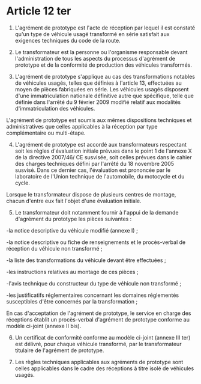 # Article 12 ter

1. L'agrément de prototype est l'acte de réception par lequel il est constaté qu'un type de véhicule usagé transformé en série satisfait aux exigences techniques du code de la route.

2. Le transformateur est la personne ou l'organisme responsable devant l'administration de tous les aspects du processus d'agrément de prototype et de la conformité de production des véhicules transformés.

3. L'agrément de prototype s'applique au cas des transformations notables de véhicules usagés, telles que définies à l'article 13, effectuées au moyen de pièces fabriquées en série. Les véhicules usagés disposent d'une immatriculation nationale définitive autre que spécifique, telle que définie dans l'arrêté du 9 février 2009 modifié relatif aux modalités d'immatriculation des véhicules.

L'agrément de prototype est soumis aux mêmes dispositions techniques et administratives que celles applicables à la réception par type complémentaire ou multi-étape.

4. L'agrément de prototype est accordé aux transformateurs respectant soit les règles d'évaluation initiale prévues dans le point 1 de l'annexe X de la directive 2007/46/ CE susvisée, soit celles prévues dans le cahier des charges techniques défini par l'arrêté du 18 novembre 2005 susvisé. Dans ce dernier cas, l'évaluation est prononcée par le laboratoire de l'Union technique de l'automobile, du motocycle et du cycle.

Lorsque le transformateur dispose de plusieurs centres de montage, chacun d'entre eux fait l'objet d'une évaluation initiale.

5. Le transformateur doit notamment fournir à l'appui de la demande d'agrément du prototype les pièces suivantes :

-la notice descriptive du véhicule modifié (annexe I) ;

-la notice descriptive ou fiche de renseignements et le procès-verbal de réception du véhicule non transformé ;

-la liste des transformations du véhicule devant être effectuées ;

-les instructions relatives au montage de ces pièces ;

-l'avis technique du constructeur du type de véhicule non transformé ;

-les justificatifs réglementaires concernant les domaines réglementés susceptibles d'être concernés par la transformation ;

En cas d'acceptation de l'agrément de prototype, le service en charge des réceptions établit un procès-verbal d'agrément de prototype conforme au modèle ci-joint (annexe II bis).

6. Un certificat de conformité conforme au modèle ci-joint (annexe III ter) est délivré, pour chaque véhicule transformé, par le transformateur titulaire de l'agrément de prototype.

7. Les règles techniques applicables aux agréments de prototype sont celles applicables dans le cadre des réceptions à titre isolé de véhicules usagés.
